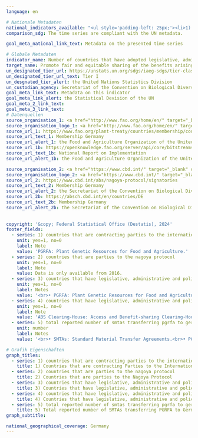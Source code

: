 ```yaml
---
language: en    

# Nationale Metadaten    
national_indicators_available: "<ul style='padding-left: 25px;'><li>1) Countries that are contracting Parties to the International Treaty on PGRFA</li> <li> 2) Countries that are parties to the Nagoya Protocol</li> <li> 3) Countries that have legislative, administrative and policy framework or measures reported through the Online Reporting System on Compliance of the International Treaty on PGRFA</li> <li> 4) Countries that have legislative, administrative and policy framework or measures reported to the ABS Clearing-House</li> <li> 5) Total reported number of SMTAs transferring PGRFA to Germany</li></ul>"    
comparison_sdg: The time series are compliant with the UN metadata.    

goal_meta_national_link_text: Metadata on the presented time series    

# Globale Metadaten    
indicator_name: Number of countries that have adopted legislative, administrative and policy frameworks to ensure fair and equitable sharing of benefits    
target_name: Promote fair and equitable sharing of the benefits arising from the utilization of genetic resources and promote appropriate access to such resources, as internationally agreed    
un_designated_tier_url: https://unstats.un.org/sdgs/iaeg-sdgs/tier-classification/    
un_designated_tier_url_text: Tier I    
un_desgnated_tier_alert: the United Nations Statistics Division    
un_custodian_agency: Secretariat of the Convention on Biological Diversity (CBD-Secretariat)    
goal_meta_link_text: Metadata on this indicator    
goal_meta_link_alert: the Statistical Devision of the UN    
goal_meta_2_link_text:     
goal_meta_3_link_text:         
# Datenquellen
source_organisation_1: <a href="http://www.fao.org/home/en/" target="_blank" onclick="return confirm_alert('the Food and Agriculture Organization of the United Nations','En');"> Food and Agriculture Organization of the United Nations (FAO) </a>
source_organisation_logo_1: <a href="http://www.fao.org/home/en/" target="_blank" onclick="return confirm_alert('the Food and Agriculture Organization of the United Nations','En');"><img src="https://sdg-indikatoren.de/public/OrgImgEn/fao.png" alt="Logo fao" style="height:60px; width:148px"/></a>
source_url_1: https://www.fao.org/plant-treaty/countries/membership/country-details/en/c/359285/?iso3=DEU
source_url_text_1: Membership Germany
source_url_alert_1: the Food and Agriculture Organization of the United Nations
source_url_1b: https://openknowledge.fao.org/server/api/core/bitstreams/06f5ae34-a69f-4dae-8474-a7caabc58f21/content
source_url_text_1b: National Report on Implementation
source_url_alert_1b: the Food and Agriculture Organization of the United Nations

source_organisation_2: <a href="https://www.cbd.int/" target="_blank" onclick="return confirm_alert('the Secretariat of the Convention on Biological Diversity','En');"> Secretariat of the Convention on Biological Diversity </a>
source_organisation_logo_2: <a href="https://www.cbd.int/" target="_blank" onclick="return confirm_alert('the Secretariat of the Convention on Biological Diversity','En');"><img src="https://sdg-indikatoren.de/public/OrgImgEn/cbd.png" alt="Logo cbd" style="height:60px; width:148px"/></a>
source_url_2: https://www.cbd.int/abs/nagoya-protocol/signatories
source_url_text_2: Membership Germany
source_url_alert_2: the Secretariat of the Convention on Biological Diversity
source_url_2b: https://absch.cbd.int/en/countries/DE
source_url_text_2b: Membership Germany
source_url_alert_2b: the Secretariat of the Convention on Biological Diversity
    
    
copyright: '&copy; Federal Statistical Office (Destatis), 2024'    
footer_fields:
  - series: 1) countries that are contracting parties to the international treaty on pgrfa
    unit: yes=1, no=0
    label: Note
    value: 'PGRFA: Plant Genetic Resources for Food and Agriculture.'
  - series: 2) countries that are parties to the nagoya protocol
    unit: yes=1, no=0
    label: Note
    value: Data is only available from 2016.
  - series: 3) countries that have legislative, administrative and policy framework or measures reported through the online reporting system on compliance of the international treaty on pgrfa
    unit: yes=1, no=0
    label: Notes
    value: '<br>• PGRFA: Plant Genetic Resources for Food and Agriculture.<br>• The time series refers to the online reporting system. The framework and measures existed before. <br>• Data is only available from 2016.'
  - series: 4) countries that have legislative, administrative and policy framework or measures reported to the abs clearing-house
    unit: yes=1, no=0
    label: Note
    value: 'ABS Clearing-House: Access and Benefit-sharing Clearing-House.'
  - series: 5) total reported number of smtas transferring pgrfa to germany
    unit: number
    label: Notes
    value: '<br>• SMTAs: Standard Material Transfer Agreements.<br>• PGRFA: Plant Genetic Resources for Food and Agriculture.<br>• Data is only available from 2012.'    

# Grafik Eigenschaften    
graph_titles:
  - series: 1) countries that are contracting parties to the international treaty on pgrfa
    title: 1) Countries that are contracting Parties to the International Treaty on PGRFA
  - series: 2) countries that are parties to the nagoya protocol
    title: 2) Countries that are parties to the Nagoya Protocol
  - series: 3) countries that have legislative, administrative and policy framework or measures reported through the online reporting system on compliance of the international treaty on pgrfa
    title: 3) Countries that have legislative, administrative and policy framework or measures reported through the Online Reporting System on Compliance of the International Treaty on PGRFA
  - series: 4) countries that have legislative, administrative and policy framework or measures reported to the abs clearing-house
    title: 4) Countries that have legislative, administrative and policy framework or measures reported to the ABS Clearing-House
  - series: 5) total reported number of smtas transferring pgrfa to germany
    title: 5) Total reported number of SMTAs transferring PGRFA to Germany
graph_subtitle:     

national_geographical_coverage: Germany    
---
```


<span></span>
